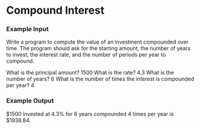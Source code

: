﻿# Compound Interest
### Example Input
Write a program to compute the value of an investment
compounded over time. The program should ask for the
starting amount, the number of years to invest, the interest
rate, and the number of periods per year to compound.

What is the principal amount? 1500
What is the rate? 4.3
What is the number of years? 6
What is the number of times the interest is compounded per year? 4

### Example Output
$1500 invested at 4.3% for 6 years compounded 4 times per year is $1938.84.